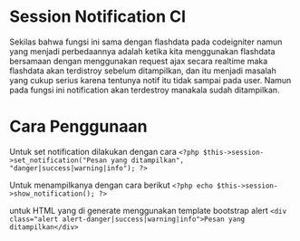 Session Notification CI
=======================
Sekilas bahwa fungsi ini sama dengan flashdata pada codeigniter
namun yang menjadi perbedaannya adalah ketika kita menggunakan flashdata bersamaan dengan menggunakan request ajax secara realtime 
maka flashdata akan terdistroy sebelum ditampilkan, dan itu menjadi masalah yang cukup serius karena tentunya notif itu tidak sampai
pada user. Namun pada fungsi ini notification akan terdestroy manakala sudah ditampilkan.

Cara Penggunaan
=================
Untuk set notification dilakukan dengan cara
```<?php $this->session->set_notification("Pesan yang ditampilkan", "danger|success|warning|info"); ?>```

Untuk menampilkanya dengan cara berikut
```<?php echo $this->session->show_notification(); ?>```

untuk HTML yang di generate menggunakan template bootstrap alert
```<div class="alert alert-danger|success|warning|info">Pesan yang ditampilkan</div>```

